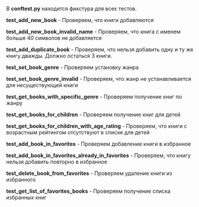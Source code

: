 В **conftest.py** находится фикстура для всех тестов.

**test_add_new_book** - Проверяем, что книги добавляются

**test_add_new_book_invalid_name** - Проверяем, что книга с именем больше 40 символов не добавляется

**test_add_duplicate_book** - Проверяем, что нельзя добавить одну и ту же книгу дважды. Должно остаться 3 книги.

**test_set_book_genre** - Проверяем установку жанра

**test_set_book_genre_invalid** - Проверяем, что жанр не устанавливается для несуществующей книги

**test_get_books_with_specific_genre** - Проверяем получение книг по жанру

**test_get_books_for_children** - Проверяем получение книг для детей

**test_get_books_for_children_with_age_rating** - Проверяем, что книги с возрастным рейтингом отсутствуют в списке для детей

**test_add_book_in_favorites** - Проверяем добавление книги в избранное

**test_add_book_in_favorites_already_in_favorites** - Проверяем, что книгу нельзя добавить повторно в избранное

**test_delete_book_from_favorites** - Проверяем удаление книги из избранного

**test_get_list_of_favorites_books** - Проверяем получение списка избранных книг
